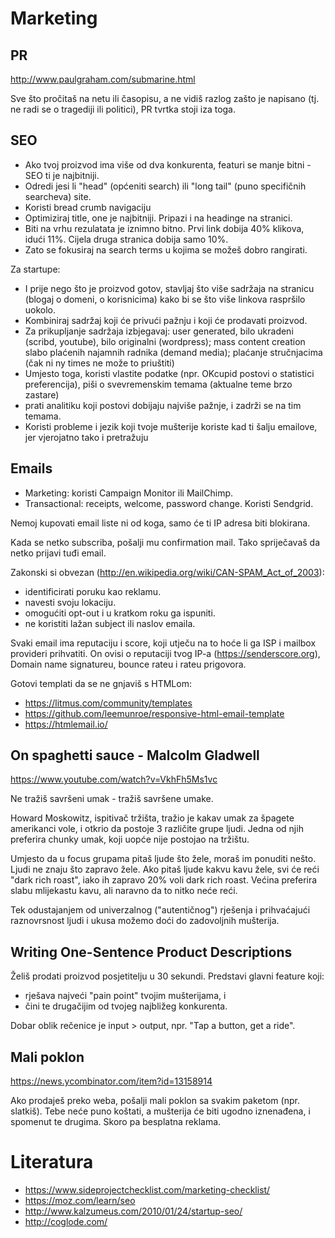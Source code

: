 # Marketing

## PR

http://www.paulgraham.com/submarine.html

Sve što pročitaš na netu ili časopisu, a ne vidiš razlog zašto je napisano (tj. ne radi se o tragediji ili politici), PR tvrtka stoji iza toga.

## SEO

* Ako tvoj proizvod ima više od dva konkurenta, featuri se manje bitni - SEO ti je najbitniji.
* Odredi jesi li "head" (općeniti search) ili "long tail" (puno specifičnih searcheva) site.
* Koristi bread crumb navigaciju
* Optimiziraj title, one je najbitniji. Pripazi i na headinge na stranici.
* Biti na vrhu rezulatata je iznimno bitno. Prvi link dobija 40% klikova, idući 11%. Cijela druga stranica dobija samo 10%.
* Zato se fokusiraj na search terms u kojima se možeš dobro rangirati.

Za startupe:
* I prije nego što je proizvod gotov, stavljaj što više sadržaja na stranicu (blogaj o domeni, o korisnicima) kako bi se što više linkova raspršilo uokolo.
* Kombiniraj sadržaj koji će privući pažnju i koji će prodavati proizvod.
* Za prikupljanje sadržaja izbjegavaj: user generated, bilo ukradeni (scribd, youtube), bilo originalni (wordpress); mass content creation slabo plaćenih najamnih radnika (demand media); plaćanje stručnjacima (čak ni ny times ne može to priuštiti)
* Umjesto toga, koristi vlastite podatke (npr. OKcupid postovi o statistici preferencija), piši o svevremenskim temama (aktualne teme brzo zastare)
* prati analitiku koji postovi dobijaju najviše pažnje, i zadrži se na tim temama.
* Koristi probleme i jezik koji tvoje mušterije koriste kad ti šalju emailove, jer vjerojatno tako i pretražuju

## Emails

* Marketing: koristi Campaign Monitor ili MailChimp.
* Transactional: receipts, welcome, password change. Koristi Sendgrid.

Nemoj kupovati email liste ni od koga, samo će ti IP adresa biti blokirana.

Kada se netko subscriba, pošalji mu confirmation mail. Tako spriječavaš da netko prijavi tuđi email.

Zakonski si obvezan (http://en.wikipedia.org/wiki/CAN-SPAM_Act_of_2003):
* identificirati poruku kao reklamu.
* navesti svoju lokaciju.
* omogućiti opt-out i u kratkom roku ga ispuniti.
* ne koristiti lažan subject ili naslov emaila.

Svaki email ima reputaciju i score, koji utječu na to hoće li ga ISP i mailbox provideri prihvatiti. On ovisi o reputaciji tvog IP-a (https://senderscore.org), Domain name signatureu, bounce rateu i rateu prigovora.

Gotovi templati da se ne gnjaviš s HTMLom:
* https://litmus.com/community/templates
* https://github.com/leemunroe/responsive-html-email-template
* https://htmlemail.io/

## On spaghetti sauce - Malcolm Gladwell

https://www.youtube.com/watch?v=VkhFh5Ms1vc

Ne tražiš savršeni umak - tražiš savršene umake.

Howard Moskowitz, ispitivač tržišta, tražio je kakav umak za špagete amerikanci vole, i otkrio da postoje 3 različite grupe ljudi. Jedna od njih preferira chunky umak, koji uopće nije postojao na tržištu.

Umjesto da u focus grupama pitaš ljude što žele, moraš im ponuditi nešto. Ljudi ne znaju što zapravo žele. Ako pitaš ljude kakvu kavu žele, svi će reći "dark rich roast", iako ih zapravo 20% voli dark rich roast. Većina preferira slabu mlijekastu kavu, ali naravno da to nitko neće reći.

Tek odustajanjem od univerzalnog ("autentičnog") rješenja i prihvaćajući raznovrsnost ljudi i ukusa možemo doći do zadovoljnih mušterija.

## Writing One-Sentence Product Descriptions

Želiš prodati proizvod posjetitelju u 30 sekundi. Predstavi glavni feature koji:
* rješava najveći "pain point" tvojim mušterijama, i
* čini te drugačijim od tvojeg najbližeg konkurenta.

Dobar oblik rečenice je input > output, npr. "Tap a button, get a ride".

## Mali poklon

https://news.ycombinator.com/item?id=13158914

Ako prodaješ preko weba, pošalji mali poklon sa svakim paketom (npr. slatkiš). Tebe neće puno koštati, a mušterija će biti ugodno iznenađena, i spomenut te drugima. Skoro pa besplatna reklama.

# Literatura

* https://www.sideprojectchecklist.com/marketing-checklist/
* https://moz.com/learn/seo
* http://www.kalzumeus.com/2010/01/24/startup-seo/
* http://coglode.com/
